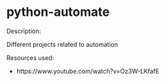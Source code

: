 # python-automate

Description:

Different projects related to automation


Resources used:
<ul>
<li>https://www.youtube.com/watch?v=Oz3W-LKfafE</li>
</ul>
